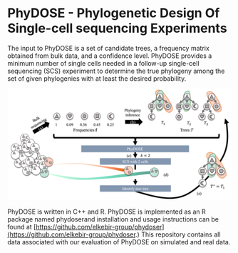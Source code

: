 # PhyDOSE - Phylogenetic Design Of Single-cell sequencing Experiments

The input to PhyDOSE is a set of candidate trees, a frequency matrix obtained from bulk data, and a confidence level. PhyDOSE provides a minimum number of single cells needed in a follow-up single-cell sequencing (SCS) experiment to determine the true phylogeny among the set of given phylogenies with at least the desired probability.

![Overview of PhyDOSE](overview.png)





PhyDOSE is written in C++ and R. PhyDOSE is implemented as an R package named phydoserand installation and usage instructions can be found at [https://github.com/elkebir-group/phydoser](https://github.com/elkebir-group/phydoser.) This repository contains all data associated with our evaluation of PhyDOSE on simulated and real data. 
